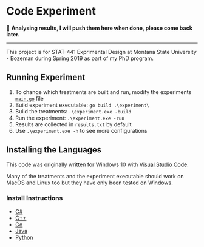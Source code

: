 # Code Experiment

:seedling: **Analysing results, I will push them here when done, please come back later.**

-------

This project is for STAT-441 Exprimental Design at
Montana State University - Bozeman during Spring 2019
as part of my PhD program.

## Running Experiment

1. To change which treatments are built and run, modify
   the experiments [`main.go`](./experiment/main.go) file
2. Build experiment executable: `go build .\experiment\`
3. Build the treatments: `.\experiment.exe -build`
4. Run the experiment: `.\experiment.exe -run`
5. Results are collected in `results.txt` by default
6. Use `.\experiment.exe -h` to see more configurations

## Installing the Languages

This code was originally written for Windows 10 with
[Visual Studio Code](https://code.visualstudio.com/).

Many of the treatments and the experiment executable
should work on MacOS and Linux too but they have
only been tested on Windows.

### Install Instructions

- [C#](https://code.visualstudio.com/docs/languages/csharp#_installing-c35-support)
- [C++](https://code.visualstudio.com/docs/languages/cpp)
- [Go](https://golang.org/doc/install)
- [Java](https://www.azul.com/products/zulu-and-zulu-enterprise/download-openjdk-11)
- [Python](https://www.python.org/downloads/)
